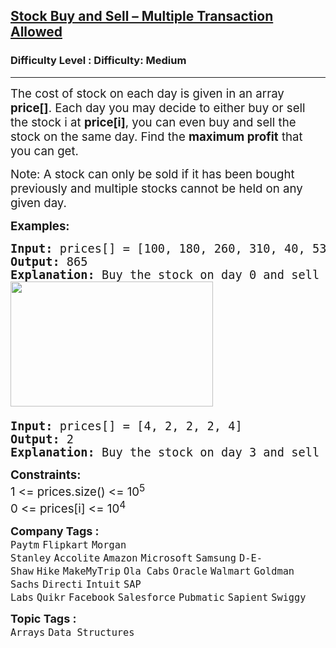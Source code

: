 <h2><a href="https://www.geeksforgeeks.org/problems/stock-buy-and-sell2615/1?page=5&category=Arrays&sortBy=submissions">Stock Buy and Sell – Multiple Transaction Allowed</a></h2><h3>Difficulty Level : Difficulty: Medium</h3><hr><div class="problems_problem_content__Xm_eO"><p><span style="font-size: 14pt;">The cost of stock on each day is given in an array <strong>price[]</strong>. Each day you may decide to either buy or sell the stock i at <strong>price[i]</strong>, you can even buy and sell the stock on the same day. Find the <strong>maximum profit</strong> that you can get.</span></p>
<p><span style="font-size: 14pt;">Note: A stock can only be sold if it has been bought previously and multiple stocks cannot be held on any given day.</span></p>
<p><span style="font-size: 14pt;"><strong>Examples:</strong></span></p>
<pre><span style="font-size: 14pt;"><strong>Input: </strong></span><span style="font-size: 14pt;">prices[] = [100, 180, 260, 310, 40, 535, 695]</span><br><span style="font-size: 14pt;"><strong>Output: </strong></span><span style="font-size: 14pt;">865</span><br><span style="font-size: 14pt;"><strong>Explanation: </strong></span><span style="font-size: 18.6667px;">Buy the stock on day 0 and sell it on day 3 =&gt; 310 – 100 = 210. Buy the stock on day 4 and sell it on day 6 =&gt; 695 – 40 = 655. Maximum Profit = 210 + 655 = 865.<br><img src="https://media.geeksforgeeks.org/img-practice/prod/addEditProblem/878914/Web/Other/blobid2_1731054745.png" width="324" height="200"><br><br></span><span style="font-size: 14pt;"><strong>Input: </strong></span><span style="font-size: 14pt;">prices[] = [4, 2, 2, 2, 4]</span><br><span style="font-size: 14pt;"><strong>Output: </strong></span><span style="font-size: 14pt;">2</span><br><span style="font-size: 14pt;"><strong>Explanation: </strong></span><span style="font-size: 18.6667px;">Buy the stock on day 3 and sell it on day 4 =&gt; 4 – 2 = 2. Maximum Profit = 2.</span></pre>
<p><span style="font-size: 14pt;"><strong>Constraints:</strong></span><br><span style="font-size: 14pt;">1 &lt;= prices.size() &lt;= 10<sup>5</sup></span><br><span style="font-size: 14pt;">0 &lt;= prices[i] &lt;= 10<sup>4</sup></span></p></div><p><span style=font-size:18px><strong>Company Tags : </strong><br><code>Paytm</code>&nbsp;<code>Flipkart</code>&nbsp;<code>Morgan Stanley</code>&nbsp;<code>Accolite</code>&nbsp;<code>Amazon</code>&nbsp;<code>Microsoft</code>&nbsp;<code>Samsung</code>&nbsp;<code>D-E-Shaw</code>&nbsp;<code>Hike</code>&nbsp;<code>MakeMyTrip</code>&nbsp;<code>Ola Cabs</code>&nbsp;<code>Oracle</code>&nbsp;<code>Walmart</code>&nbsp;<code>Goldman Sachs</code>&nbsp;<code>Directi</code>&nbsp;<code>Intuit</code>&nbsp;<code>SAP Labs</code>&nbsp;<code>Quikr</code>&nbsp;<code>Facebook</code>&nbsp;<code>Salesforce</code>&nbsp;<code>Pubmatic</code>&nbsp;<code>Sapient</code>&nbsp;<code>Swiggy</code>&nbsp;<br><p><span style=font-size:18px><strong>Topic Tags : </strong><br><code>Arrays</code>&nbsp;<code>Data Structures</code>&nbsp;